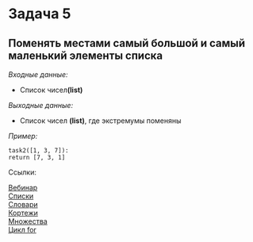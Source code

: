 <h1 >Задача 5</h1>
<h2>Поменять местами самый большой и самый маленький элементы списка</h2>
<p><i>Входные данные:</i></p>
<ul><li> Список чисел<strong>(list)</strong></li></ul>
<p><i>Выходные данные:</i></p>
<ul><li>Список чисел <strong>(list)</strong>, где экстремумы поменяны</li></ul>
<p><i>Пример:</i></p>
<div class="example">
    <code>task2([1, 3, 7]):</code> <br>
    <code>return [7, 3, 1]</code> <br>
</div>

<p>Ссылки:</p>
<a href="https://online.sbis.ru/shared/disk/7bd7dff3-f3e3-49c6-b9de-b62188e3ef13">Вебинар</a>
<br>
<a href="https://pythonworld.ru/tipy-dannyx-v-python/spiski-list-funkcii-i-metody-spiskov.html">Списки</a>
<br>
<a href="https://pythonworld.ru/tipy-dannyx-v-python/slovari-dict-funkcii-i-metody-slovarej.html">Словари</a>
<br>
<a href="https://pythonworld.ru/tipy-dannyx-v-python/kortezhi-tuple.html">Кортежи</a>
<br>
<a href="https://pythonworld.ru/tipy-dannyx-v-python/mnozhestva-set-i-frozenset.html">Множества</a>
<br>
<a href="https://myrusakov.ru/python-for.html">Цикл for</a>
